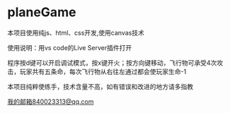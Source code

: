 # planeGame

本项目使用纯js、html、css开发,使用canvas技术

使用说明：用vs code的Live Server插件打开

程序按d键可以开启调试模式，按x键开火；按方向键移动，飞行物可承受4次攻击，玩家共有五条命，每次飞行物从右往左通过都会使玩家生命-1

本项目纯粹使练手，技术含量不高，如有错误和改进的地方请多指教

我的邮箱840023313@qq.com
